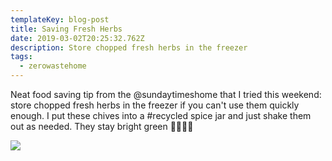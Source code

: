 ```yaml
---
templateKey: blog-post
title: Saving Fresh Herbs
date: 2019-03-02T20:25:32.762Z
description: Store chopped fresh herbs in the freezer
tags:
  - zerowastehome
---
```


Neat food saving tip from the @sundaytimeshome that I tried this weekend: store chopped fresh herbs in the freezer if you can't use them quickly enough. I put these chives into a #recycled spice jar and just shake them out as needed. They stay bright green 🌱🌿🤘🆒

![](/img/chives.jpg)
